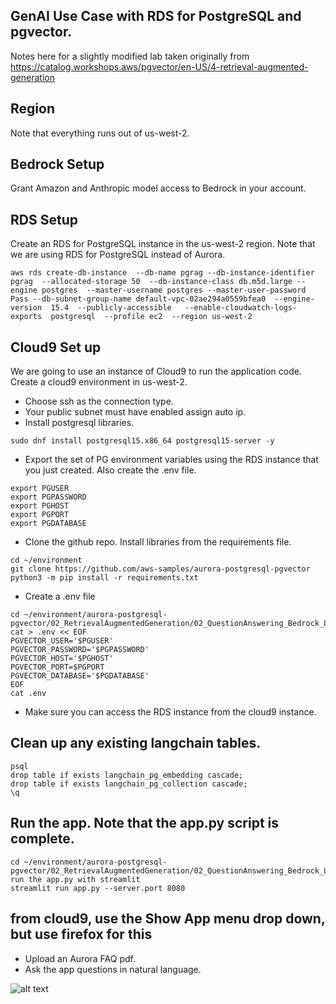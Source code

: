 ## GenAI Use Case with RDS for PostgreSQL and pgvector. 
Notes here for a slightly modified lab taken originally from https://catalog.workshops.aws/pgvector/en-US/4-retrieval-augmented-generation

## Region
Note that everything runs out of us-west-2.

## Bedrock Setup
Grant Amazon and Anthropic model access to Bedrock in your account. 

## RDS Setup
Create an RDS for PostgreSQL instance in the us-west-2 region. Note that we are using RDS for PostgreSQL instead of Aurora.
```
aws rds create-db-instance  --db-name pgrag --db-instance-identifier pgrag  --allocated-storage 50  --db-instance-class db.m5d.large --engine postgres  --master-username postgres --master-user-password Pass --db-subnet-group-name default-vpc-02ae294a0559bfea0  --engine-version  15.4  --publicly-accessible   --enable-cloudwatch-logs-exports  postgresql  --profile ec2  --region us-west-2
```

## Cloud9 Set up
We are going to use an instance of Cloud9 to run the application code. Create a cloud9 environment in us-west-2. 
- Choose ssh as the connection type.
- Your public subnet must have enabled assign auto ip.
- Install postgresql libraries.
```
sudo dnf install postgresql15.x86_64 postgresql15-server -y
```
- Export the set of PG environment variables using the RDS instance that you just created. Also create the .env file.
```
export PGUSER
export PGPASSWORD
export PGHOST
export PGPORT
export PGDATABASE
```
- Clone the github repo. Install libraries from the requirements file.
```
cd ~/environment
git clone https://github.com/aws-samples/aurora-postgresql-pgvector
python3 -m pip install -r requirements.txt
```
- Create a .env file
```
cd ~/environment/aurora-postgresql-pgvector/02_RetrievalAugmentedGeneration/02_QuestionAnswering_Bedrock_LLMs
cat > .env << EOF
PGVECTOR_USER='$PGUSER'
PGVECTOR_PASSWORD='$PGPASSWORD'
PGVECTOR_HOST='$PGHOST'
PGVECTOR_PORT=$PGPORT
PGVECTOR_DATABASE='$PGDATABASE'
EOF
cat .env
```
- Make sure you can access the RDS instance from the cloud9 instance.
## Clean up any existing langchain tables.
```
psql
drop table if exists langchain_pg_embedding cascade;
drop table if exists langchain_pg_collection cascade;
\q
```
## Run the app. Note that the app.py script is complete.
```
cd ~/environment/aurora-postgresql-pgvector/02_RetrievalAugmentedGeneration/02_QuestionAnswering_Bedrock_LLMs
run the app.py with streamlit
streamlit run app.py --server.port 8080
```
## from cloud9, use the Show App menu drop down, but use firefox for this
- Upload an Aurora FAQ pdf.
- Ask the app questions in natural language.


![alt text](https://static.us-east-1.prod.workshops.aws/public/baa20ca5-b5e4-434d-9590-9a692e7127ba/static/Retrieval_Augmented_Generation/RAG_APG.png)


